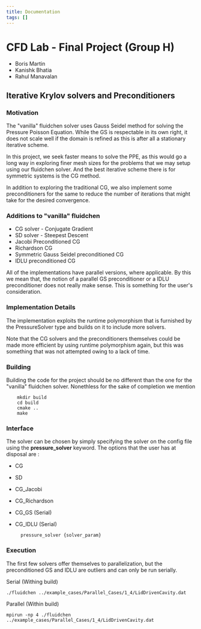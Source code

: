 ```yaml
---
title: Documentation
tags: []
---
```


# CFD Lab - Final Project (Group H)
- Boris Martin 
- Kanishk Bhatia 
- Rahul Manavalan
## Iterative Krylov solvers and Preconditioners  

### Motivation 

The "vanilla" fluidchen solver uses Gauss Seidel method for solving the Pressure Poisson Equation. While the GS is respectable in its own right, it does not scale well if the domain is refined as this is after all a stationary iterative scheme. 

In this project, we seek faster means to solve the PPE, as this would go a long way in exploring finer mesh sizes for the problems that we may setup using our fluidchen solver. And the best iterative scheme there is for symmetric systems is the CG method. 

In addition to exploring the traditional CG, we also implement some preconditioners for the same to reduce the number of iterations that might take for the desired convergence. 

### Additions to "vanilla" fluidchen 

- CG solver - Conjugate Gradient 
- SD solver - Steepest Descent 
- Jacobi Preconditioned CG 
- Richardson CG 
- Symmetric Gauss  Seidel preconditioned CG 
- IDLU preconditioned CG 

All of the implementations have parallel versions, where applicable. By this we mean that, the notion of a parallel GS preconditioner or a IDLU preconditioner does not really make sense. This is something for the user's consideration. 

### Implementation Details 

The implementation exploits the runtime polymorphism that is furnished by the PressureSolver type and builds on it to include more solvers. 

Note that the CG solvers and the preconditioners themselves could be made more efficient by using runtime polymorphism again, but this was something that was not attempted owing to a lack of time. 

### Building 

Building the code for the project should be no different than the one for the "vanilla" fluidchen solver. Nonethless for the sake of completion we mention 
        
        mkdir build 
        cd build 
        cmake .. 
        make 

### Interface 

The solver can be chosen by simply specifying the solver on the config file using the **pressure_solver** keyword. The options that the user has at disposal are : 

- CG 
- SD 
- CG_Jacobi 
- CG_Richardson
- CG_GS (Serial)
- CG_IDLU (Serial)




        pressure_solver {solver_param}

### Execution 

The first few solvers offer themselves to parallelization, but the preconditioned GS and IDLU are outliers and can only be run serially. 

Serial (Withing build) 
    
    ./fluidchen ../example_cases/Parallel_Cases/1_4/LidDrivenCavity.dat
    
Parallel (Within build)

    mpirun -np 4 ./fluidchen ../example_cases/Parallel_Cases/1_4/LidDrivenCavity.dat
